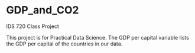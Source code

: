 # GDP_and_CO2
IDS 720 Class Project

This project is for Practical Data Science. The GDP per capital variable lists the GDP per capital of the countries in our data.